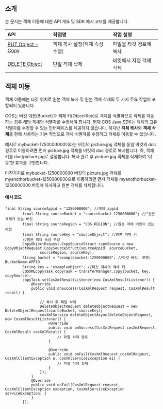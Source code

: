 ## 소개


본 문서는 객체 이동에 대한 API 개요 및 SDK 예시 코드를 제공합니다.

| API                                                          | 작업명                       | 작업 설명               |
| :----------------------------------------------------------- | :--------------------------- | :--------------------- |
| [PUT Object - Copy](https://intl.cloud.tencent.com/document/product/436/10881) | 객체 복사 설정(객체 속성 수정) | 파일을 타깃 경로에 복사     |
| [DELETE Object](https://intl.cloud.tencent.com/document/product/436/7743) | 단일 객체 삭제                 | 버킷에서 지정 객체 삭제 |

## 객체 이동

객체 이동에는 타깃 위치로 원본 객체 복사 및 원본 객체 삭제의 두 가지 주요 작업이 포함되어 있습니다.

COS는 버킷 이름(Bucket)과 객체 키(ObjectKey)로 객체를 식별하므로 객체를 이동하는 경우 해당 객체의 식별자를 수정해야 합니다. 현재 COS Java SDK는 객체의 고유 식별자를 수정할 수 있는 인터페이스를 제공하지 않습니다. 하지만 **객체 복사**와 **객체 삭제**를 함께 사용하는 기본 작업으로 객체 식별자를 수정하고 객체를 이동할 수 있습니다.

예시로 mybucket-1250000000이라는 버킷의 picture.jpg 객체를 동일 버킷의 doc 경로로 이동하려면 먼저 picture.jpg 객체를 버킷의 doc 경로로 복사합니다. 즉, 객체 키를 doc/picture.jpg로 설정합니다. 복사 완료 후 picture.jpg 객체를 삭제하여 ‘이동’한 효과를 구현합니다.

마찬가지로 mybucket-1250000000 버킷의 picture.jpg 객체를 myanothorbucket-1250000000으로 이동하려면 먼저 객체를 myanothorbucket-1250000000 버킷에 복사하고 원본 객체를 삭제합니다.

#### 예시 코드

[//]: # (.cssg-snippet-delete-object)
```
final String sourceAppid = "1250000000"; //계정 appid
        final String sourceBucket = "sourcebucket-1250000000"; //"원본 객체가 있는 버킷
        final String sourceRegion = "COS_REGION"; //원본 객체 버킷이 있는 리전
        final String sourceKey = "sourceObject"; //원본 객체 키
        //원본 객체 속성 구성
        CopyObjectRequest.CopySourceStruct copySource = new CopyObjectRequest.CopySourceStruct(sourceAppid, sourceBucket,
                sourceRegion, sourceKey);
        String bucket = "examplebucket-1250000000"; //타깃 버킷. 포맷: BucketName-APPID
        String key = "exampleobject"; //타깃 객체의 객체 키
        COSXMLCopyTask copyTask = transferManager.copy(bucket, key, copySource);
        copyTask.setCosXmlResultListener(new CosXmlResultListener() {
            @Override
            public void onSuccess(CosXmlRequest request, CosXmlResult result) {
               
                // 복사 후 파일 삭제
                DeleteObjectRequest deleteObjectRequest = new DeleteObjectRequest(sourceBucket, sourceKey);
                cosXmlService.deleteObjectAsync(deleteObjectRequest, new CosXmlResultListener() {
                    @Override
                    public void onSuccess(CosXmlRequest cosXmlRequest, CosXmlResult cosXmlResult) {
                        // 파일 삭제 완료
                    }

                    @Override
                    public void onFail(CosXmlRequest cosXmlRequest, CosXmlClientException e, CosXmlServiceException e1) {
                        // 파일 삭제 실패
                    }
                });
            }
            @Override
            public void onFail(CosXmlRequest request, CosXmlClientException exception, CosXmlServiceException serviceException) {
            }
        });
```
